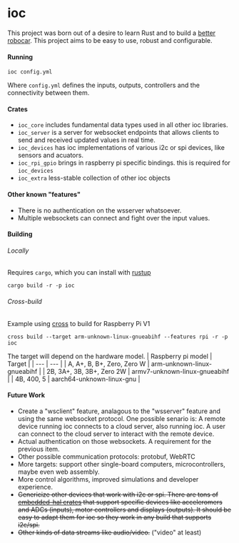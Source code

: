 # ioc 
This project was born out of a desire to learn Rust and to build a [better robocar](https://www.youtube.com/watch?v=qssUHQXRZPk). This project aims to be easy to use, robust and configurable.

#### Running
```shell
ioc config.yml
```
Where `config.yml` defines the inputs, outputs, controllers and the connectivity between them. 

#### Crates
- `ioc_core` includes fundamental data types used in all other ioc libraries. 
- `ioc_server` is a server for websocket endpoints that allows clients to send and received updated values in real time.
- `ioc_devices` has ioc implementations of various i2c or spi devices, like sensors and acuators.
- `ioc_rpi_gpio` brings in raspberry pi specific bindings. this is required for `ioc_devices`
- `ioc_extra` less-stable collection of other ioc objects 

#### Other known "features"
- There is no authentication on the wsserver whatsoever.
- Multiple websockets can connect and fight over the input values. 

#### Building 

###### Locally
Requires `cargo`, which you can install with [rustup](https://rustup.rs/)
```shell
cargo build -r -p ioc
```
###### Cross-build
Example using [cross](https://github.com/cross-rs/cross?tab=readme-ov-file#installation) to build for Raspberry Pi V1
```shell
cross build --target arm-unknown-linux-gnueabihf --features rpi -r -p ioc
```
The target will depend on the hardware model.
| Raspberry pi model | Target |
| --- | --- |
| A, A+, B, B+, Zero, Zero W | arm-unknown-linux-gnueabihf | 
| 2B, 3A+, 3B, 3B+, Zero 2W | armv7-unknown-linux-gnueabihf |
| 4B, 400, 5 | aarch64-unknown-linux-gnu |

#### Future Work
- Create a "wsclient" feature, analagous to the "wsserver" feature and using the same websocket protocol. One possible senario is: A remote device running ioc connects to a cloud server, also running ioc. A user can connect to the cloud server to interact with the remote device.
- Actual authentication on those websockets. A requirement for the previous item.
- Other possible communication protocols: protobuf, WebRTC
- More targets: support other single-board computers, microcontrollers, maybe even web assembly.
- More control algorithms, improved simulations and developer experience.
- ~~Genericize other devices that work with i2c or spi. There are tons of [embedded-hal crates](https://crates.io/search?q=embedded-hal) that support specific devices like acceleromers and ADCs (inputs), motor controllers and displays (outputs). It should be easy to adapt them for ioc so they work in any build that supports i2c/spi.~~
- ~~Other kinds of data streams like audio/video.~~ ("video" at least)
